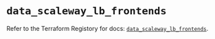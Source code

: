 # `data_scaleway_lb_frontends`

Refer to the Terraform Registory for docs: [`data_scaleway_lb_frontends`](https://registry.terraform.io/providers/scaleway/scaleway/2.27.0/docs/data-sources/lb_frontends).
